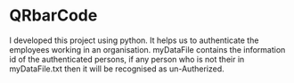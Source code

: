 # QRbarCode
I developed this project using python. It helps us to authenticate the employees working in an organisation.
myDataFile contains the information id of the authenticated persons, if any person who is not their in myDataFile.txt then it will be recognised as un-Autherized.
